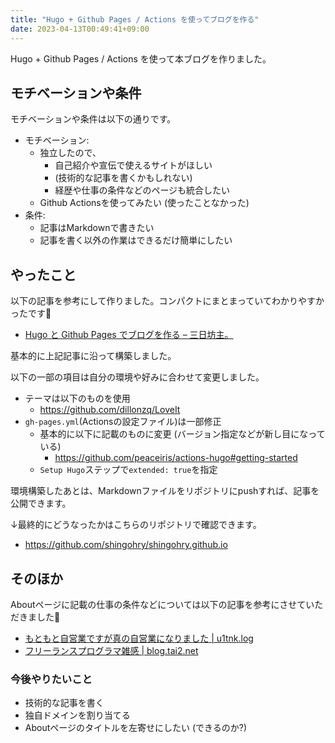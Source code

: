 ```yaml
---
title: "Hugo + Github Pages / Actions を使ってブログを作る"
date: 2023-04-13T00:49:41+09:00
---
```


Hugo + Github Pages / Actions を使って本ブログを作りました。

## モチベーションや条件
モチベーションや条件は以下の通りです。

- モチベーション:
    - 独立したので、
        - 自己紹介や宣伝で使えるサイトがほしい
        - (技術的な記事を書くかもしれない) 
        - 経歴や仕事の条件などのページも統合したい
    - Github Actionsを使ってみたい (使ったことなかった)
- 条件:
    - 記事はMarkdownで書きたい
    - 記事を書く以外の作業はできるだけ簡単にしたい

## やったこと
以下の記事を参考にして作りました。コンパクトにまとまっていてわかりやすかったです🙏

- [Hugo と Github Pages でブログを作る – 三日坊主。](https://sat8bit.github.io/posts/hugo-with-github-pages/)

基本的に上記記事に沿って構築しました。

以下の一部の項目は自分の環境や好みに合わせて変更しました。

- テーマは以下のものを使用
    - https://github.com/dillonzq/LoveIt
- `gh-pages.yml`(Actionsの設定ファイル)は一部修正
    - 基本的に以下に記載のものに変更 (バージョン指定などが新し目になっている)
        - https://github.com/peaceiris/actions-hugo#getting-started
    - `Setup Hugo`ステップで`extended: true`を指定

環境構築したあとは、Markdownファイルをリポジトリにpushすれば、記事を公開できます。

↓最終的にどうなったかはこちらのリポジトリで確認できます。

- https://github.com/shingohry/shingohry.github.io

## そのほか
Aboutページに記載の仕事の条件などについては以下の記事を参考にさせていただきました🙏

- [もともと自営業ですが真の自営業になりました | u1tnk.log](https://u1tnk.github.io/blog/2015/10/04/free/)
- [フリーランスプログラマ雑感 | blog.tai2.net](https://blog.tai2.net/freelance-programmer.html?utm_source=pocket_saves)

### 今後やりたいこと 
- 技術的な記事を書く
- 独自ドメインを割り当てる
- Aboutページのタイトルを左寄せにしたい (できるのか?)
